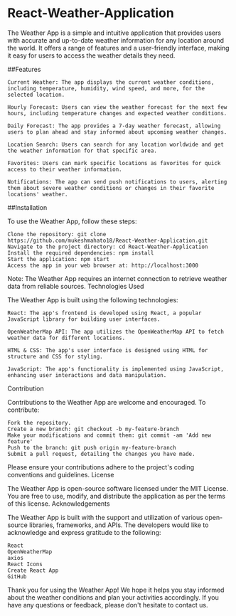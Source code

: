 # React-Weather-Application

The Weather App is a simple and intuitive application that provides users with accurate and up-to-date weather information for any location around the world. It offers a range of features and a user-friendly interface, making it easy for users to access the weather details they need.

##Features

    Current Weather: The app displays the current weather conditions, including temperature, humidity, wind speed, and more, for the selected location.

    Hourly Forecast: Users can view the weather forecast for the next few hours, including temperature changes and expected weather conditions.

    Daily Forecast: The app provides a 7-day weather forecast, allowing users to plan ahead and stay informed about upcoming weather changes.

    Location Search: Users can search for any location worldwide and get the weather information for that specific area.

    Favorites: Users can mark specific locations as favorites for quick access to their weather information.

    Notifications: The app can send push notifications to users, alerting them about severe weather conditions or changes in their favorite locations' weather.
    

##Installation

To use the Weather App, follow these steps:

    Clone the repository: git clone https://github.com/mukeshmahato18/React-Weather-Application.git
    Navigate to the project directory: cd React-Weather-Application
    Install the required dependencies: npm install
    Start the application: npm start
    Access the app in your web browser at: http://localhost:3000

Note: The Weather App requires an internet connection to retrieve weather data from reliable sources.
Technologies Used

The Weather App is built using the following technologies:

    React: The app's frontend is developed using React, a popular JavaScript library for building user interfaces.

    OpenWeatherMap API: The app utilizes the OpenWeatherMap API to fetch weather data for different locations.

    HTML & CSS: The app's user interface is designed using HTML for structure and CSS for styling.

    JavaScript: The app's functionality is implemented using JavaScript, enhancing user interactions and data manipulation.

Contribution

Contributions to the Weather App are welcome and encouraged. To contribute:

    Fork the repository.
    Create a new branch: git checkout -b my-feature-branch
    Make your modifications and commit them: git commit -am 'Add new feature'
    Push to the branch: git push origin my-feature-branch
    Submit a pull request, detailing the changes you have made.

Please ensure your contributions adhere to the project's coding conventions and guidelines.
License

The Weather App is open-source software licensed under the MIT License. You are free to use, modify, and distribute the application as per the terms of this license.
Acknowledgements

The Weather App is built with the support and utilization of various open-source libraries, frameworks, and APIs. The developers would like to acknowledge and express gratitude to the following:

    React
    OpenWeatherMap
    axios
    React Icons
    Create React App
    GitHub

Thank you for using the Weather App! We hope it helps you stay informed about the weather conditions and plan your activities accordingly. If you have any questions or feedback, please don't hesitate to contact us.
